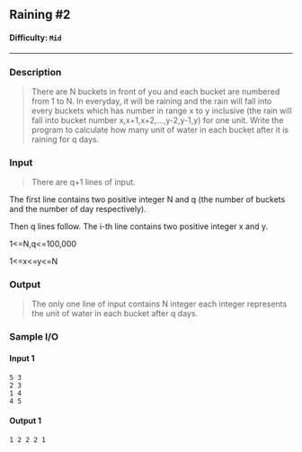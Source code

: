 ## Raining #2
#### Difficulty: `Mid`
- - -
### Description
> There are N buckets in front of you and each bucket are numbered from 1 to N. In everyday, it will be raining and the rain will fall into every buckets which has number in range x to y inclusive (the rain will fall into bucket number x,x+1,x+2,...,y-2,y-1,y) for one unit. Write the program to calculate how many unit of water in each bucket after it is raining for q days.

### Input
> There are q+1 lines of input.

The first line contains two positive integer N and q (the number of buckets and the number of day respectively).

Then q lines follow. The i-th line contains two positive integer x and y.

1<=N,q<=100,000

1<=x<=y<=N

### Output
> The only one line of input contains N integer each integer represents the unit of water in each bucket after q days.

### Sample I/O
#### Input 1
```
5 3
2 3
1 4
4 5
```

#### Output 1
```
1 2 2 2 1
```



